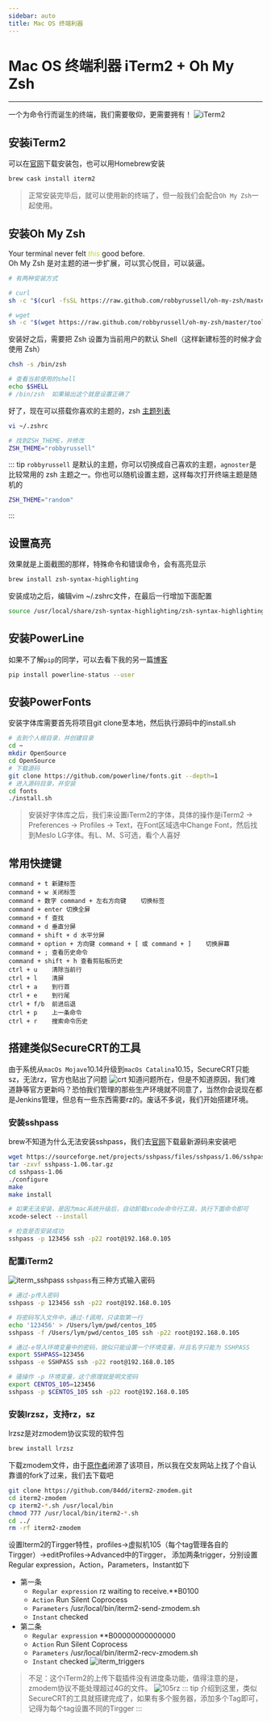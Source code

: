 ```yaml
---
sidebar: auto
title: Mac OS 终端利器
---
```


# Mac OS 终端利器 iTerm2 + Oh My Zsh
***
一个为命令行而诞生的终端，我们需要敬仰，更需要拥有！
![iTerm2](http://qiniu.84dd.xyz/iTerm2/iTerm2.jpg!84dd)

## 安装iTerm2
可以在[官网](https://www.iterm2.com/downloads.html)下载安装包，也可以用Homebrew安装
```sh
brew cask install iterm2
```
> 正常安装完毕后，就可以使用新的终端了，但一般我们会配合`Oh My Zsh`一起使用。

## 安装Oh My Zsh
Your terminal never felt *<font color="#c5d928">this</font>* good before.  
Oh My Zsh 是对主题的进一步扩展，可以赏心悦目，可以装逼。
```sh
# 有两种安装方式

# curl
sh -c "$(curl -fsSL https://raw.github.com/robbyrussell/oh-my-zsh/master/tools/install.sh)"

# wget
sh -c "$(wget https://raw.github.com/robbyrussell/oh-my-zsh/master/tools/install.sh -O -)"
```
安装好之后，需要把 Zsh 设置为当前用户的默认 Shell（这样新建标签的时候才会使用 Zsh）
```sh
chsh -s /bin/zsh

# 查看当前使用的shell
echo $SHELL
# /bin/zsh  如果输出这个就是设置正确了
```
好了，现在可以搭载你喜欢的主题的，zsh [主题列表](https://github.com/robbyrussell/oh-my-zsh/wiki/themes)
```sh
vi ~/.zshrc

# 找到ZSH_THEME，并修改
ZSH_THEME="robbyrussell"
```
::: tip
`robbyrussell` 是默认的主题，你可以切换成自己喜欢的主题，`agnoster`是比较常用的 zsh 主题之一。你也可以随机设置主题，这样每次打开终端主题是随机的
```sh
ZSH_THEME="random"
```
:::

## 设置高亮
效果就是上面截图的那样，特殊命令和错误命令，会有高亮显示
```sh
brew install zsh-syntax-highlighting
```
安装成功之后，编辑vim ~/.zshrc文件，在最后一行增加下面配置
```sh
source /usr/local/share/zsh-syntax-highlighting/zsh-syntax-highlighting.zsh
```

## 安装PowerLine
如果不了解`pip`的同学，可以去看下我的另一篇[博客](/docs/python/pip/)
```sh
pip install powerline-status --user
```

## 安装PowerFonts
安装字体库需要首先将项目git clone至本地，然后执行源码中的install.sh
```sh
# 去到个人根目录，并创建目录
cd ~
mkdir OpenSource
cd OpenSource
# 下载源码
git clone https://github.com/powerline/fonts.git --depth=1
# 进入源码目录，并安装
cd fonts
./install.sh
```
> 安装好字体库之后，我们来设置iTerm2的字体，具体的操作是iTerm2 -> Preferences -> Profiles -> Text，在Font区域选中Change Font，然后找到Meslo LG字体。有L、M、S可选，看个人喜好

## 常用快捷键
```
command + t 新建标签
command + w 关闭标签
command + 数字 command + 左右方向键    切换标签
command + enter 切换全屏
command + f 查找
command + d 垂直分屏
command + shift + d 水平分屏
command + option + 方向键 command + [ 或 command + ]    切换屏幕
command + ; 查看历史命令
command + shift + h 查看剪贴板历史
ctrl + u    清除当前行
ctrl + l    清屏
ctrl + a    到行首
ctrl + e    到行尾
ctrl + f/b  前进后退
ctrl + p    上一条命令
ctrl + r    搜索命令历史
```

## 搭建类似SecureCRT的工具
由于系统从`macOs Mojave`10.14升级到`macOs Catalina`10.15，SecureCRT只能sz，无法rz，官方也贴出了问题
![crt](http://qiniu.84dd.xyz/iTerm2/catalina_crt.png!84dd)
知道问题所在，但是不知道原因，我们难道静等官方更新吗？恐怕我们管理的那些生产环境就不同意了，当然你会说现在都是Jenkins管理，但总有一些东西需要rz的。废话不多说，我们开始搭建环境。
### 安装sshpass
brew不知道为什么无法安装sshpass，我们去[官网](https://sourceforge.net/projects/sshpass/)下载最新源码来安装吧
``` sh
wget https://sourceforge.net/projects/sshpass/files/sshpass/1.06/sshpass-1.06.tar.gz
tar -zxvf sshpass-1.06.tar.gz
cd sshpass-1.06
./configure
make
make install

# 如果无法安装，是因为mac系统升级后，自动卸载xcode命令行工具，执行下面命令即可
xcode-select --install

# 检查是否安装成功
sshpass -p 123456 ssh -p22 root@192.168.0.105
```
### 配置iTerm2
![iterm_sshpass](http://qiniu.84dd.xyz/iTerm2/iterm_sshpass.png!84dd)
`sshpass`有三种方式输入密码
```sh
# 通过-p传入密码
sshpass -p 123456 ssh -p22 root@192.168.0.105

# 将密码写入文件中，通过-f调用，只读取第一行
echo '123456' > /Users/lym/pwd/centos_105
sshpass -f /Users/lym/pwd/centos_105 ssh -p22 root@192.168.0.105

# 通过-e导入环境变量中的密码，貌似只能设置一个环境变量，并且名字只能为 SSHPASS
export SSHPASS=123456
sshpass -e SSHPASS ssh -p22 root@192.168.0.105

# 骚操作 -p 环境变量，这个原理就是明文密码
export CENTOS_105=123456
sshpass -p $CENTOS_105 ssh -p22 root@192.168.0.105
```
### 安装lrzsz，支持rz，sz
lrzsz是对zmodem协议实现的软件包
``` sh
brew install lrzsz
```
下载zmodem文件，由于[原作者](https://github.com/mmastrac/)闭源了该项目，所以我在交友网站上找了个自认靠谱的fork了过来，我们去下载吧
``` sh
git clone https://github.com/84dd/iterm2-zmodem.git
cd iterm2-zmodem
cp iterm2-*.sh /usr/local/bin
chmod 777 /usr/local/bin/iterm2-*.sh
cd ../
rm -rf iterm2-zmodem
```
设置Iterm2的Tirgger特性，profiles->虚拟机105（每个tag管理各自的Tirgger）->editProfiles->Advanced中的Tirgger，
添加两条trigger，分别设置 Regular expression，Action，Parameters，Instant如下
- 第一条
   - `Regular expression` rz waiting to receive.\*\*B0100
   - `Action` Run Silent Coprocess
   - `Parameters` /usr/local/bin/iterm2-send-zmodem.sh
   - `Instant` checked
- 第二条
   - `Regular expression` \*\*B00000000000000
   - `Action` Run Silent Coprocess
   - `Parameters` /usr/local/bin/iterm2-recv-zmodem.sh
   - `Instant` checked
![iterm_triggers](http://qiniu.84dd.xyz/iTerm2/iterm_triggers.png!84dd)
> 不足：这个iTerm2的上传下载插件没有进度条功能，值得注意的是，zmodem协议不能处理超过4G的文件。
![105rz](http://qiniu.84dd.xyz/iTerm2/105rz.jpg!84dd)
::: tip
介绍到这里，类似SecureCRT的工具就搭建完成了，如果有多个服务器，添加多个Tag即可，记得为每个tag设置不同的Tirgger
:::
